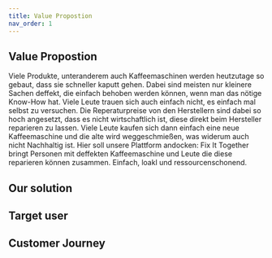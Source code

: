 ```yaml
---
title: Value Propostion
nav_order: 1
---
```


## Value Propostion 

Viele Produkte, unteranderem auch Kaffeemaschinen werden heutzutage so gebaut, dass sie schneller kaputt gehen. Dabei sind meisten nur kleinere Sachen deffekt, die einfach behoben werden können, wenn man das nötige Know-How hat. Viele Leute trauen sich auch einfach nicht, es einfach mal selbst zu versuchen. Die Reperaturpreise von den Herstellern sind dabei so hoch angesetzt, dass es nicht wirtschaftlich ist, diese direkt beim Hersteller reparieren zu lassen. Viele Leute kaufen sich dann einfach eine neue Kaffeemaschine und die alte wird weggeschmießen, was widerum auch nicht Nachhaltig ist. Hier soll unsere Plattform andocken: Fix It Together bringt Personen mit deffekten Kaffeemaschine und Leute die diese reparieren können zusammen. Einfach, loakl und ressourcenschonend.

## Our solution

## Target user 

## Customer Journey
